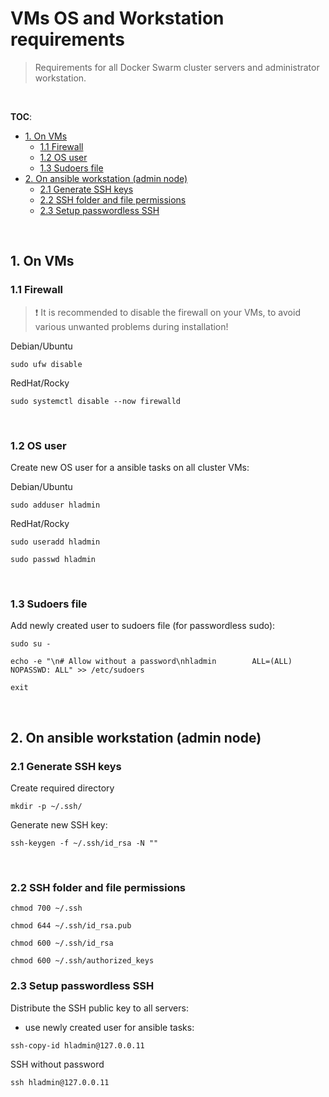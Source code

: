 # VMs OS and Workstation requirements

> Requirements for all Docker Swarm cluster servers and administrator workstation.

<br>

**TOC**:

- [1. On VMs](#1-on-vms)
  - [1.1 Firewall](#1-1-firewall)
  - [1.2 OS user](#1-2-os-user)
  - [1.3 Sudoers file](#1-3-sudoers-file)
- [2. On ansible workstation (admin node)](#2-on-ansible-workstation-admin-node)
  - [2.1 Generate SSH keys](#2-1-generate-ssh-keys)
  - [2.2 SSH folder and file permissions](#2-2-ssh-folder-and-file-permissions)
  - [2.3 Setup passwordless SSH](#2-3-setup-passwordless-ssh)

<br>

## 1. On VMs

### 1.1 Firewall

> :exclamation: It is recommended to disable the firewall on your VMs, to avoid various unwanted problems during installation!

Debian/Ubuntu

```shell
sudo ufw disable
```

RedHat/Rocky

```shell
sudo systemctl disable --now firewalld
```

<br>

### 1.2 OS user

Create new OS user for a ansible tasks on all cluster VMs:

Debian/Ubuntu

```shell
sudo adduser hladmin
```

RedHat/Rocky

```shell
sudo useradd hladmin
```

```shell
sudo passwd hladmin
```

<br>

### 1.3 Sudoers file

Add newly created user to sudoers file (for passwordless sudo):

```shell
sudo su -
```

```shell
echo -e "\n# Allow without a password\nhladmin        ALL=(ALL)       NOPASSWD: ALL" >> /etc/sudoers
```

```shell
exit
```

<br>

## 2. On ansible workstation (admin node)

### 2.1 Generate SSH keys

Create required directory

```shell
mkdir -p ~/.ssh/
```

Generate new SSH key:

```shell
ssh-keygen -f ~/.ssh/id_rsa -N ""
```

<br>

### 2.2 SSH folder and file permissions

```shell
chmod 700 ~/.ssh
```

```shell
chmod 644 ~/.ssh/id_rsa.pub
```

```shell
chmod 600 ~/.ssh/id_rsa
```

```shell
chmod 600 ~/.ssh/authorized_keys
```

### 2.3 Setup passwordless SSH

Distribute the SSH public key to all servers:

- use newly created user for ansible tasks:

```shell
ssh-copy-id hladmin@127.0.0.11
```

SSH without password

```shell
ssh hladmin@127.0.0.11
```
